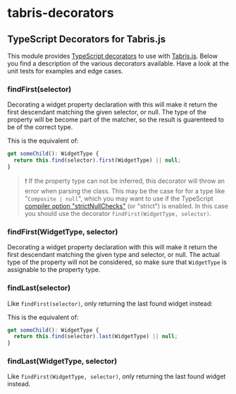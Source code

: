 # tabris-decorators

## TypeScript Decorators for Tabris.js

This module provides [TypeScript decorators](http://www.typescriptlang.org/docs/handbook/decorators.html) to use with [Tabris.js](http://tabrisjs.com). Below you find a description of the various decorators available. Have a look at the unit tests for examples and edge cases.

### findFirst(selector)

Decorating a widget property declaration with this will make it return the first descendant matching the given selector, or null. The type of the property will be become part of the matcher, so the result is guarenteed to be of the correct type.

This is the equivalent of:

```js
get someChild(): WidgetType {
  return this.find(selector).first(WidgetType) || null;
}
```

> :exclamation: If the property type can not be inferred, this decorator will throw an error when parsing the class. This may be the case for for a type like "`Composite | null`", which you may want to use  if the TypeScript [compiler option "strictNullChecks"](https://www.typescriptlang.org/docs/handbook/basic-types.html#null-and-undefined) (or "strict") is enabled. In this case you should use the decorator `findFirst(WidgetType, selector)`.

### findFirst(WidgetType, selector)

Decorating a widget property declaration with this will make it return the first descendant matching the given type and selector, or null. The actual type of the property will not be considered, so make sure that `WidgetType` is assignable to the property type.

### findLast(selector)

Like `findFirst(selector)`, only returning the last found widget instead:

This is the equivalent of:

```js
get someChild(): WidgetType {
  return this.find(selector).last(WidgetType) || null;
}
```

### findLast(WidgetType, selector)

Like `findFirst(WidgetType, selector)`, only returning the last found widget instead.